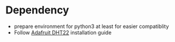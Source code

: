 # Dependency

* prepare environment for python3 at least for easier compatiblity
* Follow [Adafruit DHT22](https://github.com/adafruit/Adafruit_Python_DHT) installation guide
